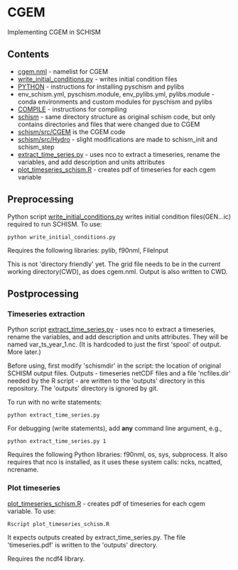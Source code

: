# CGEM
Implementing CGEM in SCHISM

## Contents
- [cgem.nml](cgem.nml) - namelist for CGEM
- [write_initial_conditions.py](write_initial_conditions.py) - writes initial condition files
- [PYTHON](PYTHON.MD) - instructions for installing pyschism and pylibs
- env_schism.yml, pyschism.module, env_pylibs.yml, pylibs.module - conda environments and custom modules for pyschism and pylibs
- [COMPILE](COMPILE.MD) - instructions for compiling
- [schism](schism) - same directory structure as original schism code, but only contains directories and files that were changed due to CGEM
- [schism/src/CGEM](schism/src/CGEM) is the CGEM code
- [schism/src/Hydro](schism/src/Hydro) - slight modifications are made to schism_init and schism_step
- [extract_time_series.py](extract_time_series.py) - uses nco to extract a timeseries, rename the variables, and add description and units attributes
- [plot_timeseries_schism.R](plot_timeseries_schism.R) - creates pdf of timeseries for each cgem variable

## Preprocessing
Python script [write_initial_conditions.py](write_initial_conditions.py) writes initial condition files(GEN...ic) required to run SCHISM.  To use:
```
python write_initial_conditions.py
```
Requires the following libraries: pylib, f90nml, FileInput

This is not 'directory friendly' yet.  The grid file needs to be in the current working directory(CWD), as does cgem.nml.  Output is also written to CWD.

## Postprocessing

### Timeseries extraction
Python script [extract_time_series.py](extract_time_series.py) - uses nco to extract a timeseries, rename the variables, and add description and units attributes. They will be named var_ts_year_1.nc.  (It is hardcoded to just the first 'spool' of output.  More later.)

Before using, first modify 'schismdir' in the script: the location of original SCHISM output files.  Outputs - timeseries netCDF files and a file 'ncfiles.dir' needed by the R script - are written to the 'outputs' directory in this repository.  The 'outputs' directory is ignored by git.

To run with no write statements:
```
python extract_time_series.py
```
For debugging (write statements), add **any** command line argument, e.g.,
```
python extract_time_series.py 1
```

Requires the following Python libraries: f90nml, os, sys, subprocess.  It also requires that nco is installed, as it uses these system calls: ncks, ncatted, ncrename.

### Plot timeseries

[plot_timeseries_schism.R](plot_timeseries_schism.R) - creates pdf of timeseries for each cgem variable.  To use:
```
Rscript plot_timeseries_schism.R
```

It expects outputs created by extract_time_series.py.  The file 'timeseries.pdf' is written to the 'outputs' directory. 

Requires the ncdf4 library.
